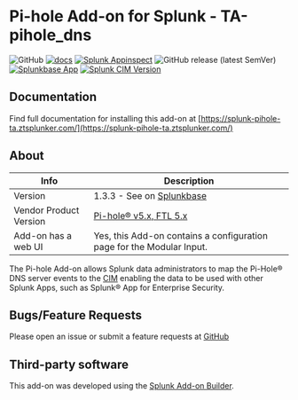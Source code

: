 # Pi-hole Add-on for Splunk - TA-pihole_dns

![GitHub](https://img.shields.io/github/license/zachchristensen28/TA-pihole_dns)
[![docs](https://github.com/ZachChristensen28/TA-pihole_dns/actions/workflows/deploy-docs.yml/badge.svg)](https://splunk-pihole-ta.ztsplunker.com/)
[![Splunk Appinspect](https://github.com/ZachChristensen28/TA-pihole_dns/actions/workflows/appinspect.yml/badge.svg)](https://github.com/ZachChristensen28/TA-pihole_dns/actions/workflows/appinspect.yml)
![GitHub release (latest SemVer)](https://img.shields.io/github/v/release/ZachChristensen28/TA-pihole_dns)
[![Splunkbase App](https://img.shields.io/badge/Splunkbase-TA--pihole__dns-blue)](https://splunkbase.splunk.com/app/4505/)
[![Splunk CIM Version](https://img.shields.io/badge/Splunk%20CIM%20Version-5.x%20|%204.x-success)](https://docs.splunk.com/Documentation/CIM/latest/User/Overview)

## Documentation

Find full documentation for installing this add-on at [https://splunk-pihole-ta.ztsplunker.com/](https://splunk-pihole-ta.ztsplunker.com/)

## About

Info | Description
------|-----------
Version | 1.3.3 - See on [Splunkbase](https://splunkbase.splunk.com/app/4505/)
Vendor Product Version | [Pi-hole® v5.x, FTL 5.x](https://pi-hole.net/)
Add-on has a web UI | Yes, this Add-on contains a configuration page for the Modular Input.

The Pi-hole Add-on allows Splunk data administrators to map the Pi-Hole® DNS server events to the [CIM](https://docs.splunk.com/Splexicon:CommonInformationModel) enabling the data to be used with other Splunk Apps, such as Splunk® App for Enterprise Security.

## Bugs/Feature Requests

Please open an issue or submit a feature requests at [GitHub](https://github.com/ZachChristensen28/TA-pihole_dns/issues)

## Third-party software

This add-on was developed using the [Splunk Add-on Builder](https://splunkbase.splunk.com/app/2962).
